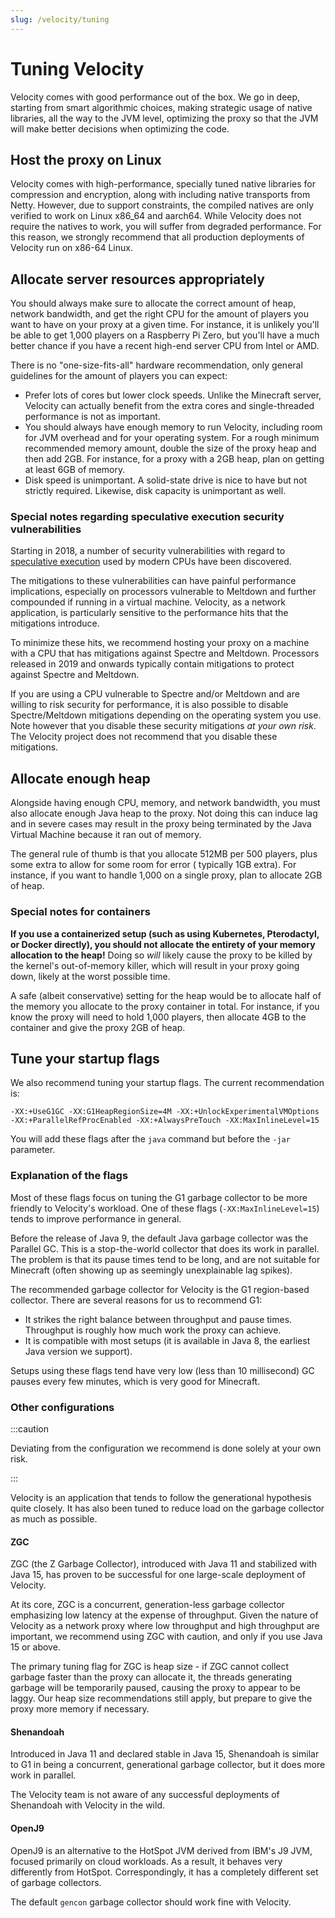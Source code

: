 ```yaml
---
slug: /velocity/tuning
---
```


# Tuning Velocity

Velocity comes with good performance out of the box. We go in deep, starting from smart algorithmic
choices, making strategic usage of native libraries, all the way to the JVM level, optimizing the
proxy so that the JVM will make better decisions when optimizing the code.

## Host the proxy on Linux

Velocity comes with high-performance, specially tuned native libraries for compression and
encryption, along with including native transports from Netty. However, due to support constraints,
the compiled natives are only verified to work on Linux x86_64 and aarch64. While Velocity does not
require the natives to work, you will suffer from degraded performance. For this reason, we strongly
recommend that all production deployments of Velocity run on x86-64 Linux.

## Allocate server resources appropriately

You should always make sure to allocate the correct amount of heap, network bandwidth, and get the
right CPU for the amount of players you want to have on your proxy at a given time. For instance, it
is unlikely you'll be able to get 1,000 players on a Raspberry Pi Zero, but you'll have a much
better chance if you have a recent high-end server CPU from Intel or AMD.

There is no "one-size-fits-all" hardware recommendation, only general guidelines for the amount of
players you can expect:

- Prefer lots of cores but lower clock speeds. Unlike the Minecraft server, Velocity can actually
  benefit from the extra cores and single-threaded performance is not as important.
- You should always have enough memory to run Velocity, including room for JVM overhead and for your
  operating system. For a rough minimum recommended memory amount, double the size of the proxy heap
  and then add 2GB. For instance, for a proxy with a 2GB heap, plan on getting at least 6GB of
  memory.
- Disk speed is unimportant. A solid-state drive is nice to have but not strictly required.
  Likewise, disk capacity is unimportant as well.

### Special notes regarding speculative execution security vulnerabilities

Starting in 2018, a number of security vulnerabilities with regard to
[speculative execution](https://en.wikipedia.org/wiki/Speculative_execution) used by modern CPUs
have been discovered.

The mitigations to these vulnerabilities can have painful performance implications, especially on
processors vulnerable to Meltdown and further compounded if running in a virtual machine. Velocity,
as a network application, is particularly sensitive to the performance hits that the mitigations
introduce.

To minimize these hits, we recommend hosting your proxy on a machine with a CPU that has mitigations
against Spectre and Meltdown. Processors released in 2019 and onwards typically contain mitigations
to protect against Spectre and Meltdown.

If you are using a CPU vulnerable to Spectre and/or Meltdown and are willing to risk security for
performance, it is also possible to disable Spectre/Meltdown mitigations depending on the operating
system you use. Note however that you disable these security mitigations _at your own risk_. The
Velocity project does not recommend that you disable these mitigations.

## Allocate enough heap

Alongside having enough CPU, memory, and network bandwidth, you must also allocate enough Java heap
to the proxy. Not doing this can induce lag and in severe cases may result in the proxy being
terminated by the Java Virtual Machine because it ran out of memory.

The general rule of thumb is that you allocate 512MB per 500 players, plus some extra to allow for
some room for error ( typically 1GB extra). For instance, if you want to handle 1,000 on a single
proxy, plan to allocate 2GB of heap.

### Special notes for containers

**If you use a containerized setup (such as using Kubernetes, Pterodactyl, or Docker directly), you
should not allocate the entirety of your memory allocation to the heap!** Doing so _will_ likely
cause the proxy to be killed by the kernel's out-of-memory killer, which will result in your proxy
going down, likely at the worst possible time.

A safe (albeit conservative) setting for the heap would be to allocate half of the memory you
allocate to the proxy container in total. For instance, if you know the proxy will need to hold
1,000 players, then allocate 4GB to the container and give the proxy 2GB of heap.

## Tune your startup flags

We also recommend tuning your startup flags. The current recommendation is:

```
-XX:+UseG1GC -XX:G1HeapRegionSize=4M -XX:+UnlockExperimentalVMOptions -XX:+ParallelRefProcEnabled -XX:+AlwaysPreTouch -XX:MaxInlineLevel=15
```

You will add these flags after the `java` command but before the `-jar` parameter.

### Explanation of the flags

Most of these flags focus on tuning the G1 garbage collector to be more friendly to Velocity's
workload. One of these flags (`-XX:MaxInlineLevel=15`) tends to improve performance in general.

Before the release of Java 9, the default Java garbage collector was the Parallel GC. This is a
stop-the-world collector that does its work in parallel. The problem is that its pause times tend to
be long, and are not suitable for Minecraft (often showing up as seemingly unexplainable lag
spikes).

The recommended garbage collector for Velocity is the G1 region-based collector. There are several
reasons for us to recommend G1:

- It strikes the right balance between throughput and pause times. Throughput is roughly how much
  work the proxy can achieve.
- It is compatible with most setups (it is available in Java 8, the earliest Java version we
  support).

Setups using these flags tend have very low (less than 10 millisecond) GC pauses every few minutes,
which is very good for Minecraft.

### Other configurations

:::caution

Deviating from the configuration we recommend is done solely at your own risk.

:::

Velocity is an application that tends to follow the generational hypothesis quite closely. It has
also been tuned to reduce load on the garbage collector as much as possible.

#### ZGC

ZGC (the Z Garbage Collector), introduced with Java 11 and stabilized with Java 15, has proven to be
successful for one large-scale deployment of Velocity.

At its core, ZGC is a concurrent, generation-less garbage collector emphasizing low latency at the
expense of throughput. Given the nature of Velocity as a network proxy where low throughput and high
throughput are important, we recommend using ZGC with caution, and only if you use Java 15 or above.

The primary tuning flag for ZGC is heap size - if ZGC cannot collect garbage faster than the proxy
can allocate it, the threads generating garbage will be temporarily paused, causing the proxy to
appear to be laggy. Our heap size recommendations still apply, but prepare to give the proxy more
memory if necessary.

#### Shenandoah

Introduced in Java 11 and declared stable in Java 15, Shenandoah is similar to G1 in being a
concurrent, generational garbage collector, but it does more work in parallel.

The Velocity team is not aware of any successful deployments of Shenandoah with Velocity in the
wild.

#### OpenJ9

OpenJ9 is an alternative to the HotSpot JVM derived from IBM's J9 JVM, focused primarily on cloud
workloads. As a result, it behaves very differently from HotSpot. Correspondingly, it has a
completely different set of garbage collectors.

The default `gencon` garbage collector should work fine with Velocity.
